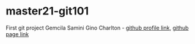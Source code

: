 # master21-git101
First git project
Gemcila Samini Gino Charlton - [github profile link](https://github.com/ggemcila), [github page link](https://ggemcila.github.io/)
